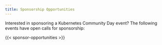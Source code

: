 ```yaml
---
title: Sponsorship Opportunities
---
```


Interested in sponsoring a Kubernetes Community Day event? The following events have open calls for sponsorship:

{{< sponsor-opportunities >}}

